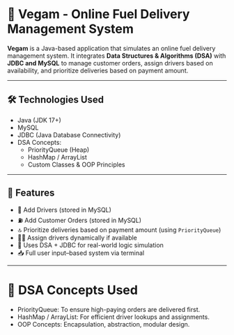 # 🚛 Vegam - Online Fuel Delivery Management System

**Vegam** is a Java-based application that simulates an online fuel delivery management system. It integrates **Data Structures & Algorithms (DSA)** with **JDBC and MySQL** to manage customer orders, assign drivers based on availability, and prioritize deliveries based on payment amount.

---

## 🛠️ Technologies Used

- Java (JDK 17+)
- MySQL
- JDBC (Java Database Connectivity)
- DSA Concepts:
  - PriorityQueue (Heap)
  - HashMap / ArrayList
  - Custom Classes & OOP Principles

---

## 🔧 Features

- 🚗 Add Drivers (stored in MySQL)
- ⛽ Add Customer Orders (stored in MySQL)
- 🔝 Prioritize deliveries based on payment amount (using `PriorityQueue`)
- 👨‍✈️ Assign drivers dynamically if available
- 🧠 Uses DSA + JDBC for real-world logic simulation
- 📥 Full user input–based system via terminal

---

# 🧠 DSA Concepts Used
- PriorityQueue: To ensure high-paying orders are delivered first.
- HashMap / ArrayList: For efficient driver lookups and assignments.
- OOP Concepts: Encapsulation, abstraction, modular design.
